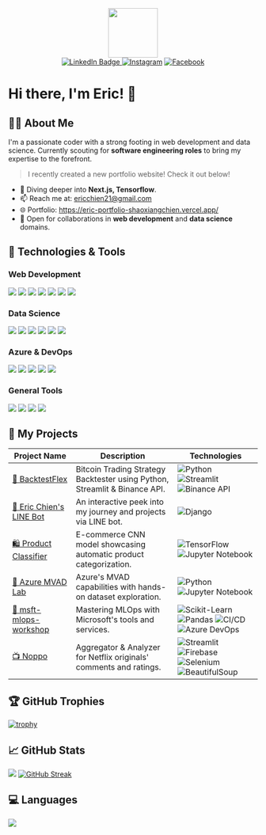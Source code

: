 <div id="header" align="center">
  <img src="https://media.giphy.com/media/M9gbBd9nbDrOTu1Mqx/giphy.gif" width="100"/>
  <div id="badges">
  <a href="your-linkedin-URL">
    <img src="https://img.shields.io/badge/LinkedIn-blue?style=for-the-badge&logo=linkedin&logoColor=white" alt="LinkedIn Badge"/>
  </a>
<a href="LINK_TO_YOUR_INSTAGRAM_PROFILE"><img src="https://img.shields.io/badge/-Instagram-E4405F.svg?style=for-the-badge&logo=instagram&logoColor=white&color=E4405F" alt="Instagram"></a>
<a href="LINK_TO_YOUR_FACEBOOK_PROFILE"><img src="https://img.shields.io/badge/-Facebook-1877F2.svg?style=for-the-badge&logo=facebook&logoColor=white&color=1877F2" alt="Facebook"></a>

</div>
</div>

# Hi there, I'm Eric! 👋

## 🙋‍♂️ About Me
I'm a passionate coder with a strong footing in web development and data science. Currently scouting for **software engineering roles** to bring my expertise to the forefront.

> I recently created a new portfolio website! Check it out below!

- 🌱 Diving deeper into **Next.js, Tensorflow**.
- 📫 Reach me at: [ericchien21@gmail.com](mailto:ericchien21@gmail.com)
- 🌐 Portfolio: https://eric-portfolio-shaoxiangchien.vercel.app/
- 🤝 Open for collaborations in **web development** and **data science** domains.

## 🔧 Technologies & Tools
### Web Development
![](https://img.shields.io/badge/HTML-E34F26?style=flat&logo=html5&logoColor=white)
![](https://img.shields.io/badge/CSS-1572B6?style=flat&logo=css3&logoColor=white)
![](https://img.shields.io/badge/JavaScript-F7DF1E?style=flat&logo=javascript&logoColor=black)
![](https://img.shields.io/badge/React-61DAFB?style=flat&logo=react&logoColor=black)
![](https://img.shields.io/badge/Django-092E20?style=flat&logo=django&logoColor=white)
![](https://img.shields.io/badge/Firebase-FFCA28?style=flat&logo=firebase&logoColor=black)
![](https://img.shields.io/badge/MUI-0081CB?style=flat&logo=material-ui&logoColor=white)

### Data Science
![](https://img.shields.io/badge/Python-3776AB?style=flat&logo=python&logoColor=white)
![](https://img.shields.io/badge/Tensorflow-FF6F00?style=flat&logo=tensorflow&logoColor=white)
![](https://img.shields.io/badge/NLP-FF9800?style=flat&logo=data&logoColor=white)  <!-- Note: Used a generic color since there's no standard NLP icon -->
![](https://img.shields.io/badge/ETL-0E76A8?style=flat&logo=data&logoColor=white) <!-- Note: Used a generic color since there's no standard ETL icon -->
![](https://img.shields.io/badge/SQL-4479A1?style=flat&logo=sql&logoColor=white) <!-- Note: Used a generic SQL badge -->
![](https://img.shields.io/badge/R-276DC3?style=flat&logo=r&logoColor=white)

### Azure & DevOps
![](https://img.shields.io/badge/DevOps-0078D7?style=flat&logo=azure-devops&logoColor=white)
![](https://img.shields.io/badge/CICD-00BFFF?style=flat&logo=azure-pipelines&logoColor=white) <!-- Used a light blue for CICD -->
![](https://img.shields.io/badge/Machine_Learning-00BCF2?style=flat&logo=azure-machine-learning&logoColor=white)
![](https://img.shields.io/badge/Cognitive_Service-0062AD?style=flat&logo=azure-cognitive-services&logoColor=white)
![](https://img.shields.io/badge/App_Service-00BFFF?style=flat&logo=azure-app-service&logoColor=white)

### General Tools
![](https://img.shields.io/badge/Git-F05032?style=flat&logo=git&logoColor=white)
![](https://img.shields.io/badge/GitHub-181717?style=flat&logo=github&logoColor=white)
![](https://img.shields.io/badge/Linux-FCC624?style=flat&logo=linux&logoColor=black)
![](https://img.shields.io/badge/Docker-2496ED?style=flat&logo=docker&logoColor=white)

## 🌟 My Projects

| Project Name | Description | Technologies |
|--------------|-------------|--------|
| [🚀 BacktestFlex](https://github.com/ShaoXiangChien/BacktestFlex) | Bitcoin Trading Strategy Backtester using Python, Streamlit & Binance API. | ![Python](https://img.shields.io/badge/Python-3.9%2B-blue) ![Streamlit](https://img.shields.io/badge/Streamlit-0.89%2B-green) ![Binance API](https://img.shields.io/badge/Binance%20API-1.0%2B-yellow) |
| [🤖 Eric Chien's LINE Bot](https://github.com/ShaoXiangChien/eric-chien-line-bot) | An interactive peek into my journey and projects via LINE bot. | ![Django](https://img.shields.io/badge/Django-3.2%2B-blue) |
| [🛍️ Product Classifier](https://github.com/ShaoXiangChien/product-classifier) | E-commerce CNN model showcasing automatic product categorization. | ![TensorFlow](https://img.shields.io/badge/TensorFlow-2.5%2B-orange) ![Jupyter Notebook](https://img.shields.io/badge/Jupyter%20Notebook-6.4%2B-blue) |
| [🌌 Azure MVAD Lab](https://github.com/ShaoXiangChien/azure-mvad-lab) | Azure's MVAD capabilities with hands-on dataset exploration. | ![Python](https://img.shields.io/badge/Python-3.9%2B-blue) ![Jupyter Notebook](https://img.shields.io/badge/Jupyter%20Notebook-6.4%2B-blue) |
| [🚀 msft-mlops-workshop](https://github.com/ShaoXiangChien/msft-mlops-workshop) | Mastering MLOps with Microsoft's tools and services. | ![Scikit-Learn](https://img.shields.io/badge/Scikit--Learn-0.24%2B-green) ![Pandas](https://img.shields.io/badge/Pandas-1.3%2B-blue) ![CI/CD](https://img.shields.io/badge/CI%2FCD-Continuous%20Integration-yellow) ![Azure DevOps](https://img.shields.io/badge/Azure%20DevOps-2021%2B-blue) |
| [📺 Noppo](https://github.com/ShaoXiangChien/Noppo) | Aggregator & Analyzer for Netflix originals' comments and ratings. | ![Streamlit](https://img.shields.io/badge/Streamlit-0.89%2B-green) ![Firebase](https://img.shields.io/badge/Firebase-9.0%2B-yellow) ![Selenium](https://img.shields.io/badge/Selenium-4.0%2B-blue) ![BeautifulSoup](https://img.shields.io/badge/BeautifulSoup-4.9%2B-orange) |





## 🏆 GitHub Trophies
[![trophy](https://github-profile-trophy.vercel.app/?username=yourusername&theme=onedark)](https://github.com/ryo-ma/github-profile-trophy)

## 📈 GitHub Stats
![](http://github-profile-summary-cards.vercel.app/api/cards/profile-details?username=ShaoXiangChien&theme=default)
[![GitHub Streak](https://github-readme-streak-stats.herokuapp.com?user=ShaoXiangChien)](https://git.io/streak-stats)

## 💻 Languages
![](http://github-profile-summary-cards.vercel.app/api/cards/repos-per-language?username=ShaoXiangChien&theme=default)

